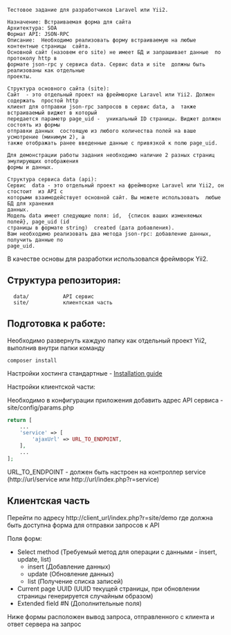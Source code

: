 ```
Тестовое задание для разработчиков Laravel или Yii2.

Назначение: Встраиваемая форма для сайта
Архитектура: SOA
Формат API: JSON-RPC
Описание:  Необходимо реализовать форму встраиваемую на любые контентные страницы  сайта. 
Основной сайт (назовем его site) не имеет БД и запрашивает данные  по протоколу http в 
формате json-rpc у сервиса data. Сервис data и site  должны быть реализованы как отдельные 
проекты.

Структура основного сайта (site):
Сайт  - это отдельный проект на фреймворке Laravel или Yii2. Должен содержать  простой http 
клиент для отправки json-rpc запросов в сервис data, а  также встраиваемый виджет в который 
передается параметр page_uid -  уникальный ID страницы. Виджет должен состоять из формы 
отправки данных  состоящую из любого количества полей на ваше усмотрение (минимум 2), а  
также отображать ранее введенные данные с привязкой к полю page_uid.

Для демонстрации работы задания необходимо наличие 2 разных страниц эмулирующих отображения 
формы и данных.

Структура сервиса data (api):
Сервис  data - это отдельный проект на фреймворке Laravel или Yii2, он стостоит  из API с 
которыми взаимодействует основной сайт. Вы можете использовать  любые БД для хранения 
данных.
Модель data имеет следующие поля: id,  {список ваших изменяемых полей}, page_uid (id 
страницы в формате string)  created (дата добавления).
Вам необходимо реализовать два метода json-rpc: добавление данных, получить данные по 
page_uid.
```

В качестве основы для разработки использовался фреймворк Yii2.

Структура репозитория:
-------------------

      data/           API сервис
      site/           клиентская часть

Подготовка к работе:
-------------------
Необходимо развернуть каждую папку как отдельный проект Yii2, выполнив внутри папки команду

~~~
composer install
~~~

Настройки хостинга стандартные - [Installation guide](https://www.yiiframework.com/doc/guide/2.0/ru/start-installation#configuring-web-servers)

Настройки клиентской части:

Необходимо в конфигурации приложения добавить адрес API сервиса - site/config/params.php
```php
return [
	...
    'service' => [
        'ajaxUrl' => URL_TO_ENDPOINT,
    ],
	...
];
```

URL_TO_ENDPOINT - должен быть настроен на контроллер service (http://url/service или http://url/index.php?r=service)

Клиентская часть
-------------------

Перейти по адресу
http://client_url/index.php?r=site/demo где должна быть доступна форма для отправки запросов к API

Поля форм:
- Select method (Требуемый метод для операции с данными - insert, update, list)
    - insert (Добавление данных)
    - update (Обновление данных)
    - list (Получение списка записей)
- Current page UUID (UUID текущей страницы, при обновлении страницы генерируется случайным образом)
- Extended field #N (Дополнительные поля)

Ниже формы расположен вывод запроса, отправленного с клиента и ответ сервера на запрос
